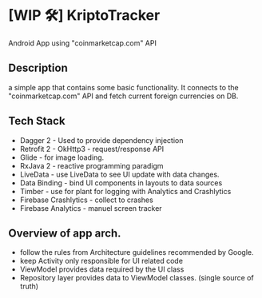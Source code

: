 # [WIP 🛠] KriptoTracker

Android App using "coinmarketcap.com" API

## Description

a simple app that contains some basic functionality. It connects to the "coinmarketcap.com" API and fetch current foreign currencies on DB.


## Tech Stack
- Dagger 2 - Used to provide dependency injection
- Retrofit 2 - OkHttp3 - request/response API
- Glide - for image loading.
- RxJava 2 - reactive programming paradigm
- LiveData - use LiveData to see UI update with data changes.
- Data Binding - bind UI components in layouts to data sources
- Timber - use for plant for logging with Analytics and Crashlytics
- Firebase Crashlytics - collect to crashes
- Firebase Analytics - manuel screen tracker

## Overview of app arch.
- follow the rules from Architecture guidelines recommended by Google.
- keep Activity only responsible for UI related code 
- ViewModel provides data required by the UI class
- Repository layer provides data to ViewModel classes. (single source of truth)

